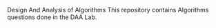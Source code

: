 Design And Analysis of Algorithms
This repository contains Algorithms questions done in the DAA Lab.